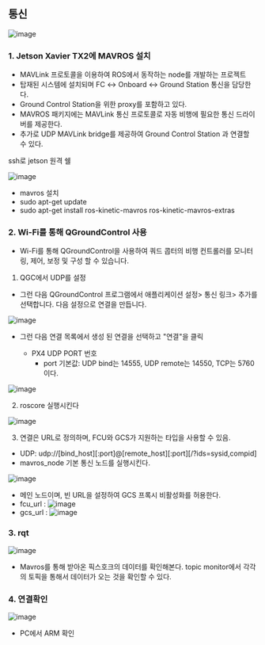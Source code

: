 ## 통신
![image](https://user-images.githubusercontent.com/57993534/125950379-b8ae09ba-8a82-41a0-886c-9e9439809b10.png)

### 1. Jetson Xavier TX2에 MAVROS 설치
- MAVLink 프로토콜을 이용하여 ROS에서 동작하는 node를 개발하는 프로젝트
- 탑재된 시스템에 설치되며 FC ↔ Onboard ↔ Ground Station 통신을 담당한다.
- Ground Control Station을 위한 proxy를 포함하고 있다.
- MAVROS 패키지에는 MAVLink 통신 프로토콜로 자동 비행에 필요한 통신 드라이버를 제공한다.
- 추가로 UDP MAVLink bridge를 제공하여 Ground Control Station 과 연결할 수 있다.

ssh로 jetson 원격 쉘 

![image](https://user-images.githubusercontent.com/57993534/125950427-cd97ea09-1d50-4199-9885-819602bafc53.png)

- mavros 설치
- sudo apt-get update
- sudo apt-get install ros-kinetic-mavros ros-kinetic-mavros-extras 

### 2. Wi-Fi를 통해 QGroundControl 사용
- Wi-Fi를 통해 QGroundControl을 사용하여 쿼드 콥터의 비행 컨트롤러를 모니터링, 제어, 보정 및 구성 할 수 있습니다. 

1. QGC에서 UDP를 설정
- 그런 다음 QGroundControl 프로그램에서 애플리케이션 설정> 통신 링크> 추가를 선택합니다. 다음 설정으로 연결을 만듭니다.

![image](https://user-images.githubusercontent.com/57993534/125950575-313cddd2-a654-4e4b-8399-23174c78df8d.png)

- 그런 다음 연결 목록에서 생성 된 연결을 선택하고 "연결"을 클릭

  + PX4 UDP PORT 번호 
    + port 기본값: UDP bind는 14555, UDP remote는 14550, TCP는 5760이다.

![image](https://user-images.githubusercontent.com/57993534/125950600-6ca8bfe4-feb2-4d0f-a816-5d1bfe0b2e05.png)

2. roscore 실행시킨다

![image](https://user-images.githubusercontent.com/57993534/125950620-21a8bb73-8c12-4fc8-8b77-75c38d3f328b.png)

3. 연결은 URL로 정의하며, FCU와 GCS가 지원하는 타입을 사용할 수 있음. 
- UDP: udp://[bind_host][:port]@[remote_host][:port][/?ids=sysid,compid]
- mavros_node 기본 통신 노드를 실행시킨다.

![image](https://user-images.githubusercontent.com/57993534/125950630-ba96572f-cff1-4532-92c8-8c18fc457474.png)


- 메인 노드이며, 빈 URL을 설정하여 GCS 프록시 비활성화를 허용한다.
- fcu_url : ![image](https://user-images.githubusercontent.com/57993534/125950646-45b8e318-3c65-4ebf-b30d-06f547da51e8.png)
- gcs_url : ![image](https://user-images.githubusercontent.com/57993534/125950651-0bf20ba0-0f44-4756-82a2-3e27447187a5.png)

### 3. rqt

![image](https://user-images.githubusercontent.com/57993534/125951072-43b6cac7-2f86-44a9-8ec2-f4d2c0c9aae9.png)

- Mavros를 통해 받아온 픽스호크의 데이터를 확인해본다. topic monitor에서 각각의 토픽을 통해서 데이터가 오는 것을 확인할 수 있다.

### 4. 연결확인

![image](https://user-images.githubusercontent.com/57993534/125951114-d4e1d7cd-2e87-4841-83cb-f7fe87554f8d.png)

- PC에서 ARM 확인
